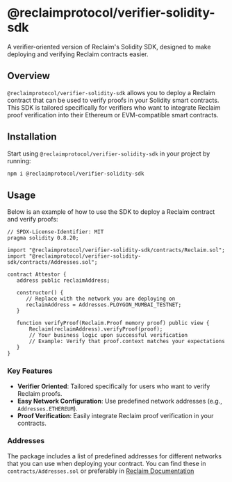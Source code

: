# @reclaimprotocol/verifier-solidity-sdk

A verifier-oriented version of Reclaim's Solidity SDK, designed to make deploying and verifying Reclaim contracts easier.

## Overview

`@reclaimprotocol/verifier-solidity-sdk` allows you to deploy a Reclaim contract that can be used to verify proofs in your Solidity smart contracts. This SDK is tailored specifically for verifiers who want to integrate Reclaim proof verification into their Ethereum or EVM-compatible smart contracts.

## Installation

Start using `@reclaimprotocol/verifier-solidity-sdk` in your project by running:

```bash
npm i @reclaimprotocol/verifier-solidity-sdk
```

## Usage

Below is an example of how to use the SDK to deploy a Reclaim contract and verify proofs:

```
// SPDX-License-Identifier: MIT
pragma solidity 0.8.20;

import "@reclaimprotocol/verifier-solidity-sdk/contracts/Reclaim.sol";
import "@reclaimprotocol/verifier-solidity-sdk/contracts/Addresses.sol";

contract Attestor {
   address public reclaimAddress;

   constructor() {
      // Replace with the network you are deploying on
      reclaimAddress = Addresses.PLOYGON_MUMBAI_TESTNET; 
   }

   function verifyProof(Reclaim.Proof memory proof) public view {
       Reclaim(reclaimAddress).verifyProof(proof);
       // Your business logic upon successful verification
       // Example: Verify that proof.context matches your expectations
   }
}
```

### Key Features

- **Verifier Oriented**: Tailored specifically for users who want to verify Reclaim proofs.
- **Easy Network Configuration**: Use predefined network addresses (e.g., `Addresses.ETHEREUM`).
- **Proof Verification**: Easily integrate Reclaim proof verification in your contracts.

### Addresses

The package includes a list of predefined addresses for different networks that you can use when deploying your contract. You can find these in `contracts/Addresses.sol` or preferably in [Reclaim Documentation](https://docs.reclaimprotocol.org/solidity/supported-networks)
